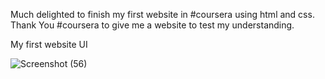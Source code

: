 Much delighted to finish my first website in #coursera using html and css. 
Thank You #coursera to give me a website to test my understanding.

My first website UI

![Screenshot (56)](https://github.com/santhoshmg160/HTML-CSS-AND-JAVASCRIPT/assets/96367822/081545d8-6d1b-4d6f-9f57-dbf4cf963116)
